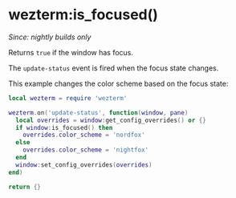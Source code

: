 # wezterm:is_focused()

*Since: nightly builds only*

Returns `true` if the window has focus.

The `update-status` event is fired when the focus state changes.

This example changes the color scheme based on the focus state:

```lua
local wezterm = require 'wezterm'

wezterm.on('update-status', function(window, pane)
  local overrides = window:get_config_overrides() or {}
  if window:is_focused() then
    overrides.color_scheme = 'nordfox'
  else
    overrides.color_scheme = 'nightfox'
  end
  window:set_config_overrides(overrides)
end)

return {}
```


